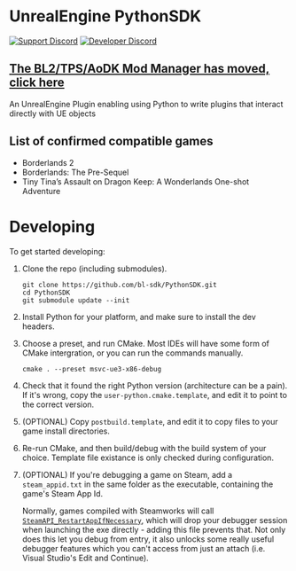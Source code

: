 # UnrealEngine PythonSDK
[![Support Discord](https://img.shields.io/static/v1?label=&message=Support%20Discord&logo=discord&color=424)](https://discord.gg/bXeqV8Ef9R)
[![Developer Discord](https://img.shields.io/static/v1?label=&message=Developer%20Discord&logo=discord&color=222)](https://discord.gg/VJXtHvh)

## [The BL2/TPS/AoDK Mod Manager has moved, click here](https://github.com/bl-sdk/bl2-mod-manager/)

An UnrealEngine Plugin enabling using Python to write plugins that interact directly with UE objects

## List of confirmed compatible games
- Borderlands 2
- Borderlands: The Pre-Sequel
- Tiny Tina’s Assault on Dragon Keep: A Wonderlands One-shot Adventure

# Developing
To get started developing:

1. Clone the repo (including submodules).
   ```
   git clone https://github.com/bl-sdk/PythonSDK.git
   cd PythonSDK
   git submodule update --init
   ```

2. Install Python for your platform, and make sure to install the dev headers.

3. Choose a preset, and run CMake. Most IDEs will have some form of CMake intergration, or you can
   run the commands manually.
   ```
   cmake . --preset msvc-ue3-x86-debug
   ```

4. Check that it found the right Python version (architecture can be a pain). If it's wrong, copy
   the `user-python.cmake.template`, and edit it to point to the correct version.

5. (OPTIONAL) Copy `postbuild.template`, and edit it to copy files to your game install directories.

6. Re-run CMake, and then build/debug with the build system of your choice. Template file existance
   is only checked during configuration.

7. (OPTIONAL) If you're debugging a game on Steam, add a `steam_appid.txt` in the same folder as the
   executable, containing the game's Steam App Id.

   Normally, games compiled with Steamworks will call
   [`SteamAPI_RestartAppIfNecessary`](https://partner.steamgames.com/doc/sdk/api#SteamAPI_RestartAppIfNecessary),
   which will drop your debugger session when launching the exe directly - adding this file prevents
   that. Not only does this let you debug from entry, it also unlocks some really useful debugger
   features which you can't access from just an attach (i.e. Visual Studio's Edit and Continue).
